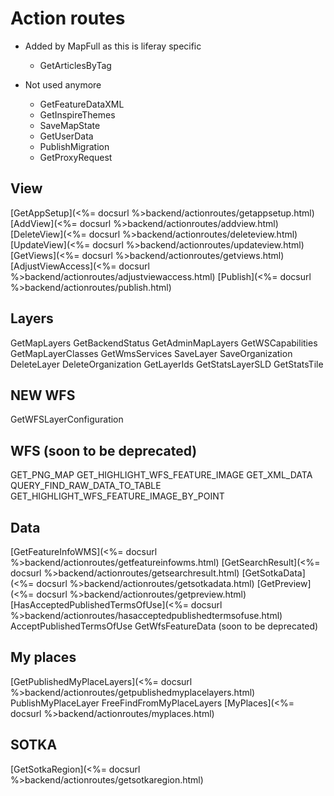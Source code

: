 # Action routes

* Added by MapFull as this is liferay specific
    - GetArticlesByTag

* Not used anymore
    - GetFeatureDataXML
    - GetInspireThemes
    - SaveMapState
    - GetUserData
    - PublishMigration
    - GetProxyRequest

## View
[GetAppSetup](<%= docsurl %>backend/actionroutes/getappsetup.html)
[AddView](<%= docsurl %>backend/actionroutes/addview.html)
[DeleteView](<%= docsurl %>backend/actionroutes/deleteview.html)
[UpdateView](<%= docsurl %>backend/actionroutes/updateview.html)
[GetViews](<%= docsurl %>backend/actionroutes/getviews.html)
[AdjustViewAccess](<%= docsurl %>backend/actionroutes/adjustviewaccess.html)
[Publish](<%= docsurl %>backend/actionroutes/publish.html)

## Layers
GetMapLayers
GetBackendStatus
GetAdminMapLayers
GetWSCapabilities
GetMapLayerClasses
GetWmsServices
SaveLayer
SaveOrganization
DeleteLayer
DeleteOrganization
GetLayerIds
GetStatsLayerSLD
GetStatsTile

## NEW WFS
GetWFSLayerConfiguration

## WFS (soon to be deprecated)
GET_PNG_MAP
GET_HIGHLIGHT_WFS_FEATURE_IMAGE
GET_XML_DATA
QUERY_FIND_RAW_DATA_TO_TABLE
GET_HIGHLIGHT_WFS_FEATURE_IMAGE_BY_POINT

## Data
[GetFeatureInfoWMS](<%= docsurl %>backend/actionroutes/getfeatureinfowms.html)
[GetSearchResult](<%= docsurl %>backend/actionroutes/getsearchresult.html)
[GetSotkaData](<%= docsurl %>backend/actionroutes/getsotkadata.html)
[GetPreview](<%= docsurl %>backend/actionroutes/getpreview.html)
[HasAcceptedPublishedTermsOfUse](<%= docsurl %>backend/actionroutes/hasacceptedpublishedtermsofuse.html)
AcceptPublishedTermsOfUse
GetWfsFeatureData (soon to be deprecated)

## My places
[GetPublishedMyPlaceLayers](<%= docsurl %>backend/actionroutes/getpublishedmyplacelayers.html)
PublishMyPlaceLayer
FreeFindFromMyPlaceLayers
[MyPlaces](<%= docsurl %>backend/actionroutes/myplaces.html)

## SOTKA
[GetSotkaRegion](<%= docsurl %>backend/actionroutes/getsotkaregion.html)
